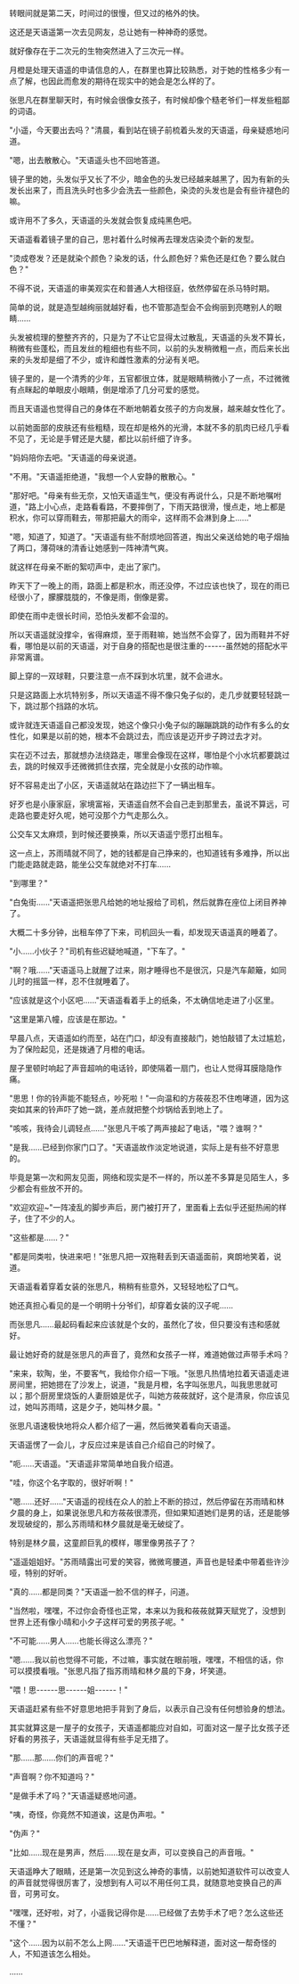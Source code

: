 <link rel="stylesheet" href="../../styles/text.css" />

转眼间就是第二天，时间过的很慢，但又过的格外的快。

这还是天语遥第一次去见网友，总让她有一种神奇的感觉。

就好像存在于二次元的生物突然进入了三次元一样。

月橙是处理天语遥的申请信息的人，在群里也算比较熟悉，对于她的性格多少有一点了解，也因此而愈发的期待在现实中的她会是怎么样的了。

张思凡在群里聊天时，有时候会很像女孩子，有时候却像个糙老爷们一样发些粗鄙的词语。

"小遥，今天要出去吗？"清晨，看到站在镜子前梳着头发的天语遥，母亲疑惑地问道。

"嗯，出去散散心。"天语遥头也不回地答道。

镜子里的她，头发似乎又长了不少，暗金色的头发已经越来越黑了，因为有新的头发长出来了，而且洗头时也多少会洗去一些颜色，染烫的头发也是会有些许褪色的嘛。

或许用不了多久，天语遥的头发就会恢复成纯黑色吧。

天语遥看着镜子里的自己，思衬着什么时候再去理发店染烫个新的发型。

"烫成卷发？还是就染个颜色？染发的话，什么颜色好？紫色还是红色？要么就白色？"

不得不说，天语遥的审美观实在和普通人大相径庭，依然停留在杀马特时期。

简单的说，就是造型越绚丽就越好看，也不管那造型会不会绚丽到亮瞎别人的眼睛......

头发被梳理的整整齐齐的，只是为了不让它显得太过散乱，天语遥的头发不算长，稍微有些蓬松，而且发丝的粗细也有些不同，以前的头发稍微粗一点，而后来长出来的头发却是细了不少，或许和雌性激素的分泌有关吧。

镜子里的，是一个清秀的少年，五官都很立体，就是眼睛稍微小了一点，不过微微有点眯起的单眼皮小眼睛，倒是增添了几分可爱的感觉。

而且天语遥也觉得自己的身体在不断地朝着女孩子的方向发展，越来越女性化了。

以前她面部的皮肤还有些粗糙，现在却是格外的光滑，本就不多的肌肉已经几乎看不见了，无论是手臂还是大腿，都比以前纤细了许多。

"妈妈陪你去吧。"天语遥的母亲说道。

"不用。"天语遥拒绝道，"我想一个人安静的散散心。"

"那好吧。"母亲有些无奈，又怕天语遥生气，便没有再说什么，只是不断地嘱咐道，"路上小心点，走路看看路，不要摔倒了，下雨天路很滑，慢点走，地上都是积水，你可以穿雨鞋去，带那把最大的雨伞，这样雨不会淋到身上......"

"嗯，知道了，知道了。"天语遥有些不耐烦地回答道，掏出父亲送给她的电子烟抽了两口，薄荷味的清香让她感到一阵神清气爽。

就这样在母亲不断的絮叨声中，走出了家门。

昨天下了一晚上的雨，路面上都是积水，雨还没停，不过应该也快了，现在的雨已经很小了，朦朦胧胧的，不像是雨，倒像是雾。

即使在雨中走很长时间，恐怕头发都不会湿的。

所以天语遥就没撑伞，省得麻烦，至于雨鞋嘛，她当然不会穿了，因为雨鞋并不好看，哪怕是以前的天语遥，对于自身的搭配也是很注重的------虽然她的搭配水平非常离谱。

脚上穿的一双球鞋，只要注意一点不踩到水坑里，就不会进水。

只是这路面上水坑特别多，所以天语遥不得不像只兔子似的，走几步就要轻轻跳一下，跳过那个挡路的水坑。

或许就连天语遥自己都没发现，她这个像只小兔子似的蹦蹦跳跳的动作有多么的女性化，如果是以前的她，根本不会跳过去，而应该是迈开步子跨过去才对。

实在迈不过去，那就想办法绕路走，哪里会像现在这样，哪怕是个小水坑都要跳过去，跳的时候双手还微微抓住衣摆，完全就是小女孩的动作嘛。

好不容易走出了小区，天语遥就站在路边拦下了一辆出租车。

好歹也是小康家庭，家境富裕，天语遥自然不会自己走到那里去，虽说不算远，可走路也要走好久呢，她可没那个力气走那么久。

公交车又太麻烦，到时候还要换乘，所以天语遥宁愿打出租车。

这一点上，苏雨晴就不同了，她的钱都是自己挣来的，也知道钱有多难挣，所以出门能走路就走路，能坐公交车就绝对不打车......

"到哪里？"

"白兔街......"天语遥把张思凡给她的地址报给了司机，然后就靠在座位上闭目养神了。

大概二十多分钟，出租车停了下来，司机回头一看，却发现天语遥真的睡着了。

"小......小伙子？"司机有些迟疑地喊道，"下车了。"

"啊？哦......"天语遥马上就醒了过来，刚才睡得也不是很沉，只是汽车颠簸，如同儿时的摇篮一样，忍不住就睡着了。

"应该就是这个小区吧......"天语遥看着手上的纸条，不太确信地走进了小区里。

"这里是第八幢，应该是在那边。"

早晨八点，天语遥如约而至，站在门口，却没有直接敲门，她怕敲错了太过尴尬，为了保险起见，还是拨通了月橙的电话。

屋子里顿时响起了声音超响的电话铃，即使隔着一扇门，也让人觉得耳膜隐隐作痛。

"思思！你的铃声能不能轻点，吵死啦！"一向温和的方莜莜忍不住咆哮道，因为这突如其来的铃声吓了她一跳，差点就把整个炒锅给丢到地上了。

"咳咳，我待会儿调轻点......"张思凡干咳了两声接起了电话，"喂？谁啊？"

"是我......已经到你家门口了。"天语遥故作淡定地说道，实际上是有些不好意思的。

毕竟是第一次和网友见面，网络和现实是不一样的，所以差不多算是见陌生人，多少都会有些放不开的。

"欢迎欢迎\~"一阵凌乱的脚步声后，房门被打开了，里面看上去似乎还挺热闹的样子，住了不少的人。

"这些都是......？"

"都是同类啦，快进来吧！"张思凡把一双拖鞋丢到天语遥面前，爽朗地笑着，说道。

天语遥看着穿着女装的张思凡，稍稍有些意外，又轻轻地松了口气。

她还真担心看见的是一个明明十分爷们，却穿着女装的汉子呢......

而张思凡......最起码看起来应该就是个女的，虽然化了妆，但只要没有违和感就好。

最让她好奇的就是张思凡的声音了，竟然和女孩子一样，难道她做过声带手术吗？

"来来，软陶，坐，不要客气，我给你介绍一下哦。"张思凡热情地拉着天语遥走进房间里，把她摁在了沙发上，说道，"我是月橙，名字叫张思凡，叫我思思就可以；那个厨房里烧饭的人妻厨娘是优子，叫她方莜莜就好，这个是清泉，你应该见过，她叫苏雨晴，这是夕子，她叫林夕晨。"

张思凡语速极快地将众人都介绍了一遍，然后微笑着看向天语遥。

天语遥愣了一会儿，才反应过来是该自己介绍自己的时候了。

"呃......天语遥。"天语遥非常简单地自我介绍道。

"哇，你这个名字取的，很好听啊！"

"嗯......还好......"天语遥的视线在众人的脸上不断的掠过，然后停留在苏雨晴和林夕晨的身上，如果说张思凡和方莜莜很漂亮，但如果知道她们是男的话，还是能够发现破绽的，那么苏雨晴和林夕晨就是毫无破绽了。

特别是林夕晨，这童颜巨乳的模样，哪里像男孩子了？

"遥遥姐姐好。"苏雨晴露出可爱的笑容，微微弯腰道，声音也是轻柔中带着些许沙哑，特别的好听。

"真的......都是同类？"天语遥一脸不信的样子，问道。

"当然啦，嘿嘿，不过你会奇怪也正常，本来以为我和莜莜就算天赋党了，没想到世界上还有像小晴和小夕子这样可爱的男孩子呢。"

"不可能......男人......也能长得这么漂亮？"

"嗯......我以前也觉得不可能，不过嘛，事实就在眼前哦，嘿嘿，不相信的话，你可以摸摸看哦。"张思凡指了指苏雨晴和林夕晨的下身，坏笑道。

"喂！思------思------姐------！"

天语遥赶紧有些不好意思地把手背到了身后，以表示自己没有任何想验身的想法。

其实就算这是一屋子的女孩子，天语遥都能应对自如，可面对这一屋子比女孩子还好看的男孩子，天语遥就显得有些手足无措了。

"那......那......你们的声音呢？"

"声音啊？你不知道吗？"

"是做手术了吗？"天语遥疑惑地问道。

"咦，奇怪，你竟然不知道诶，这是伪声啦。"

"伪声？"

"比如......现在是男声，然后......现在是女声，可以变换自己的声音哦。"

天语遥睁大了眼睛，还是第一次见到这么神奇的事情，以前她知道软件可以改变人的声音就觉得很厉害了，没想到有人可以不用任何工具，就随意地变换自己的声音，可男可女。

"嘿嘿，还好啦，对了，小遥我记得你是......已经做了去势手术了吧？怎么这些还不懂？"

"这个......因为以前不怎么上网......"天语遥干巴巴地解释道，面对这一帮奇怪的人，不知道该怎么相处。

......
